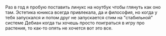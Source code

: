 ---
---
Раз в год я пробую поставить линукс на ноутбук чтобы глянуть как оно там. Эстетика юникса всегда привлекала, да и философия, но когда у тебя запускался и потом друг не запускается стим на "стабильной" системе Дебиан когда ты хочешь просто поиграться в игру про растения, то как-то опять не хочется вот это все.